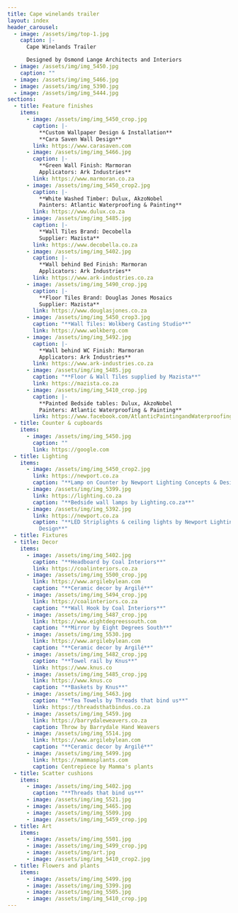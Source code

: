 ```yaml
---
title: Cape winelands trailer
layout: index
header_carousel:
  - image: /assets/img/top-1.jpg
    caption: |-
      Cape Winelands Trailer

      Designed by Osmond Lange Architects and Interiors
  - image: /assets/img/img_5450.jpg
    caption: ""
  - image: /assets/img/img_5466.jpg
  - image: /assets/img/img_5390.jpg
  - image: /assets/img/img_5444.jpg
sections:
  - title: Feature finishes
    items:
      - image: /assets/img/img_5450_crop.jpg
        caption: |-
          **Custom Wallpaper Design & Installation**
          **Cara Saven Wall Design**
        link: https://www.carasaven.com
      - image: /assets/img/img_5466.jpg
        caption: |-
          **Green Wall Finish: Marmoran 
          Applicators: Ark Industries**
        link: https://www.marmoran.co.za
      - image: /assets/img/img_5450_crop2.jpg
        caption: |-
          **White Washed Timber: Dulux, AkzoNobel
          Painters: Atlantic Waterproofing & Painting**
        link: https://www.dulux.co.za
      - image: /assets/img/img_5485.jpg
        caption: |-
          **Wall Tiles Brand: Decobella 
          Supplier: Mazista**
        link: https://www.decobella.co.za
      - image: /assets/img/img_5402.jpg
        caption: |-
          **Wall behind Bed Finish: Marmoran 
          Applicators: Ark Industries**
        link: https://www.ark-industries.co.za
      - image: /assets/img/img_5490_crop.jpg
        caption: |-
          **Floor Tiles Brand: Douglas Jones Mosaics
          Supplier: Mazista**
        link: https://www.douglasjones.co.za
      - image: /assets/img/img_5450_crop3.jpg
        caption: "**Wall Tiles: Wolkberg Casting Studio**"
        link: https://www.wolkberg.com
      - image: /assets/img/img_5492.jpg
        caption: |-
          **Wall behind WC Finish: Marmoran 
          Applicators: Ark Industries**
        link: https://www.ark-industries.co.za
      - image: /assets/img/img_5485.jpg
        caption: "**Floor & Wall Tiles supplied by Mazista**"
        link: https://mazista.co.za
      - image: /assets/img/img_5410_crop.jpg
        caption: |-
          **Painted Bedside tables: Dulux, AkzoNobel
          Painters: Atlantic Waterproofing & Painting**
        link: https://www.facebook.com/AtlanticPaintingandWaterproofing/
  - title: Counter & cupboards
    items:
      - image: /assets/img/img_5450.jpg
        caption: ""
        link: https://google.com
  - title: Lighting
    items:
      - image: /assets/img/img_5450_crop2.jpg
        link: https://newport.co.za
        caption: "**Lamp on Counter by Newport Lighting Concepts & Design**"
      - image: /assets/img/img_5399.jpg
        link: https://lighting.co.za
        caption: "**Bedside wall lamps by Lighting.co.za**"
      - image: /assets/img/img_5392.jpg
        link: https://newport.co.za
        caption: "**LED Striplights & ceiling lights by Newport Lighting Concepts &
          Design**"
  - title: Fixtures
  - title: Decor
    items:
      - image: /assets/img/img_5402.jpg
        caption: "**Headboard by Coal Interiors**"
        link: https://coalinteriors.co.za
      - image: /assets/img/img_5500_crop.jpg
        link: https://www.argilebylean.com
        caption: "**Ceramic decor by Argilé**"
      - image: /assets/img/img_5494_crop.jpg
        link: https://coalinteriors.co.za
        caption: "**Wall Hook by Coal Interiors**"
      - image: /assets/img/img_5487_crop.jpg
        link: https://www.eightdegreessouth.com
        caption: "**Mirror by Eight Degrees South**"
      - image: /assets/img/img_5530.jpg
        link: https://www.argilebylean.com
        caption: "**Ceramic decor by Argilé**"
      - image: /assets/img/img_5482_crop.jpg
        caption: "**Towel rail by Knus**"
        link: https://www.knus.co
      - image: /assets/img/img_5485_crop.jpg
        link: https://www.knus.co
        caption: "**Baskets by Knus**"
      - image: /assets/img/img_5463.jpg
        caption: "**Tea Towels by Threads that bind us**"
        link: https://threadsthatbindus.co.za
      - image: /assets/img/img_5459.jpg
        link: https://barrydaleweavers.co.za
        caption: Throw by Barrydale Hand Weavers
      - image: /assets/img/img_5514.jpg
        link: https://www.argilebylean.com
        caption: "**Ceramic decor by Argilé**"
      - image: /assets/img/img_5499.jpg
        link: https://mammasplants.com
        caption: Centrepiece by Mamma's plants
  - title: Scatter cushions
    items:
      - image: /assets/img/img_5402.jpg
        caption: "**Threads that bind us**"
      - image: /assets/img/img_5521.jpg
      - image: /assets/img/img_5465.jpg
      - image: /assets/img/img_5509.jpg
      - image: /assets/img/img_5459_crop.jpg
  - title: Art
    items:
      - image: /assets/img/img_5501.jpg
      - image: /assets/img/img_5499_crop.jpg
      - image: /assets/img/art.jpg
      - image: /assets/img/img_5410_crop2.jpg
  - title: Flowers and plants
    items:
      - image: /assets/img/img_5499.jpg
      - image: /assets/img/img_5399.jpg
      - image: /assets/img/img_5505.jpg
      - image: /assets/img/img_5410_crop.jpg
---
```

